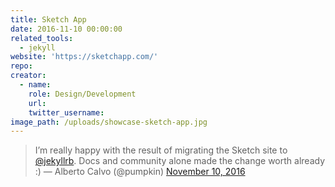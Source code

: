 ```yaml
---
title: Sketch App
date: 2016-11-10 00:00:00
related_tools:
  - jekyll
website: 'https://sketchapp.com/'
repo:
creator:
  - name:
    role: Design/Development
    url:
    twitter_username:
image_path: /uploads/showcase-sketch-app.jpg
---
```



> I’m really happy with the result of migrating the Sketch site to [@jekyllrb](https://twitter.com/jekyllrb). Docs and community alone made the change worth already :)
> — Alberto Calvo (@pumpkin) [November 10, 2016](https://twitter.com/pumpkin/status/796708628090748928)

<script async="" src="//platform.twitter.com/widgets.js" charset="utf-8"></script>